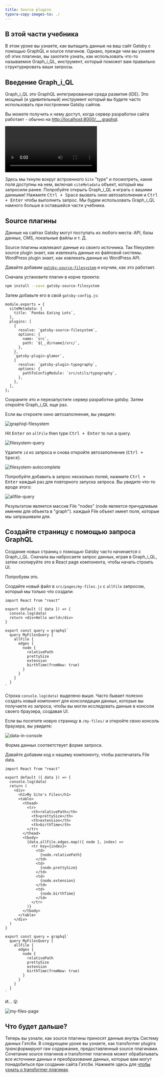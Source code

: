 ```yaml
---
title: Source plugins
typora-copy-images-to: ./
---
```


## В этой части учебника

В этом уроке вы узнаете, как вытащить данные на ваш сайт Gatsby с помощью GraphQL и source плагинов. Однако, прежде чем вы узнаете об этих плагинах, вы захотите узнать, как использовать что-то называемое Graph_i_QL, инструмент, который поможет вам правильно структурировать ваши запросы.

## Введение Graph_i_QL

Graph_i_QL это GraphQL интегрированная среда развития (IDE). Это мощный (и удивительный) инструмент который вы будете часто использовать при построении Gatsby сайтов.

Вы можете получить к нему доступ, когда сервер разработки сайта работает - обычно на
<http://localhost:8000/___graphql>.

<video controls="controls" autoplay="true" loop="true">
  <source type="video/mp4" src="/graphiql-explore.mp4"></source>
  <p>Your browser does not support the video element.</p>
</video>

Здесь мы ткнули вокруг встроенного `Site` "type" и посмотреть, какие поля доступны на нем, включая `siteMetadata` объект, который мы запросили ранее. Попробуйте открыть
Graph_i_QL и играть с вашими данными! Нажмите <kbd>Ctrl + Space</kbd> вызвать окно автозаполнения и <kbd>Ctrl + Enter</kbd> чтобы выполнить запрос. Мы будем использовать Graph_i_QL намного больше в оставшейся части учебника.

## Source плагины

Данные на сайтах Gatsby могут поступать из любого места: API, базы данных, CMS, локальные файлы и т. Д.

Source плагины извлекают данные из своего источника. Так filesystem source plugin
знает, как извлекать данные из файловой системы. WordPress plugin знает, как извлекать данные из WordPress API.

Давайте добавим [`gatsby-source-filesystem`](/packages/gatsby-source-filesystem/) и изучим, как это работает.

Сначала установите плагин в корне проекта:

```sh
npm install --save gatsby-source-filesystem
```

Затем добавьте его в свой `gatsby-config.js`:

```javascript{6-12}
module.exports = {
  siteMetadata: {
    title: `Pandas Eating Lots`,
  },
  plugins: [
    {
      resolve: `gatsby-source-filesystem`,
      options: {
        name: `src`,
        path: `${__dirname}/src/`,
      },
    },
    `gatsby-plugin-glamor`,
    {
      resolve: `gatsby-plugin-typography`,
      options: {
        pathToConfigModule: `src/utils/typography`,
      },
    },
  ],
};
```

Сохраните это и перезапустите сервер разработки gatsby. Затем откройте Graph_i_QL
еще раз.

Если вы откроете окно автозаполнения, вы увидите:

![graphiql-filesystem](graphiql-filesystem.png)

Hit <kbd>Enter</kbd> on `allFile` then type <kbd>Ctrl + Enter</kbd> to run a
query.

![filesystem-query](filesystem-query.png)

Удалите `id` из запроса и снова откройте автозаполнение (<kbd>Ctrl +
Space</kbd>).

![filesystem-autocomplete](filesystem-autocomplete.png)

Попробуйте добавить в запрос несколько полей, нажмите <kbd>Ctrl + Enter</kbd>
каждый раз для повторного запуска запроса. Вы увидите что-то вроде этого:

![allfile-query](allfile-query.png)

Результатом является массив File "nodes" (node является причудливым именем для объекта в
"graph"). каждый File объект имеет поля, которые мы запрашивали для.

## Создайте страницу с помощью запроса GraphQL

Создание новых страниц с помощью Gatsby часто начинается с Graph_i_QL. Сначала вы набросаете запрос данных, играя в Graph_i_QL, затем скопируйте это в React page компонента, чтобы начать строить UI.

Попробуем это.

Создайте новый файл в `src/pages/my-files.js` с `allFile` запросом, который мы только что создали:

```jsx{4}
import React from "react"

export default ({ data }) => {
  console.log(data)
  return <div>Hello world</div>
}

export const query = graphql`
  query MyFilesQuery {
    allFile {
      edges {
        node {
          relativePath
          prettySize
          extension
          birthTime(fromNow: true)
        }
      }
    }
  }
`
```

Строка `console.log(data)` выделено выше. Часто бывает полезно создать новый компонент для консолидации данных, которые вы получаете из запроса, чтобы вы могли исследовать данные в консоли своего браузера, создавая UI.

Если вы посетите новую страницу в `/my-files/` и откройте свою консоль браузера, вы увидите:

![data-in-console](data-in-console.png)

Форма данных соответствует форме запроса.

Давайте добавим код к нашему компоненту, чтобы распечатать File data.

```jsx{5-37}
import React from "react"

export default ({ data }) => {
  console.log(data)
  return (
    <div>
      <h1>My Site's Files</h1>
      <table>
        <thead>
          <tr>
            <th>relativePath</th>
            <th>prettySize</th>
            <th>extension</th>
            <th>birthTime</th>
          </tr>
        </thead>
        <tbody>
          {data.allFile.edges.map(({ node }, index) =>
            <tr key={index}>
              <td>
                {node.relativePath}
              </td>
              <td>
                {node.prettySize}
              </td>
              <td>
                {node.extension}
              </td>
              <td>
                {node.birthTime}
              </td>
            </tr>
          )}
        </tbody>
      </table>
    </div>
  )
}

export const query = graphql`
  query MyFilesQuery {
    allFile {
      edges {
        node {
          relativePath
          prettySize
          extension
          birthTime(fromNow: true)
        }
      }
    }
  }
`
```

И... 😲

![my-files-page](my-files-page.png)

## Что будет дальше?

Теперь вы узнали, как source плагины приносят данные _внутрь_ Систему данных Гэтсби. В следующем уроке вы узнаете, как transformer plugins _трансформируют_ raw содержание, предоставленный source плагинами. Сочетание source плагинов и transformer плагинов может обрабатывать все источники данных и преобразование данных, которые вам могут понадобиться при создании сайта Гэтсби. Нажмите здесь для [чтобы узнать о transformer плагинах](/tutorial/part-six/).
